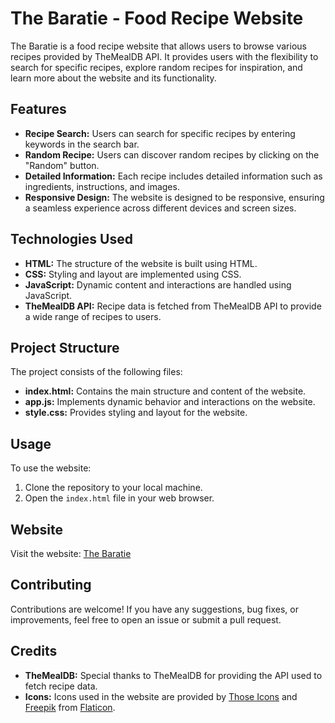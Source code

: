 









# The Baratie - Food Recipe Website

The Baratie is a food recipe website that allows users to browse various recipes provided by TheMealDB API. It provides users with the flexibility to search for specific recipes, explore random recipes for inspiration, and learn more about the website and its functionality.

## Features

- **Recipe Search:** Users can search for specific recipes by entering keywords in the search bar.
- **Random Recipe:** Users can discover random recipes by clicking on the "Random" button.
- **Detailed Information:** Each recipe includes detailed information such as ingredients, instructions, and images.
- **Responsive Design:** The website is designed to be responsive, ensuring a seamless experience across different devices and screen sizes.

## Technologies Used

- **HTML:** The structure of the website is built using HTML.
- **CSS:** Styling and layout are implemented using CSS.
- **JavaScript:** Dynamic content and interactions are handled using JavaScript.
- **TheMealDB API:** Recipe data is fetched from TheMealDB API to provide a wide range of recipes to users.

## Project Structure

The project consists of the following files:

- **index.html:** Contains the main structure and content of the website.
- **app.js:** Implements dynamic behavior and interactions on the website.
- **style.css:** Provides styling and layout for the website.

## Usage

To use the website:

1. Clone the repository to your local machine.
2. Open the `index.html` file in your web browser.

## Website

Visit the website: [The Baratie](https://baratie.netlify.app)

## Contributing

Contributions are welcome! If you have any suggestions, bug fixes, or improvements, feel free to open an issue or submit a pull request.

## Credits

- **TheMealDB:** Special thanks to TheMealDB for providing the API used to fetch recipe data.
- **Icons:** Icons used in the website are provided by [Those Icons](https://www.flaticon.com/authors/those-icons) and [Freepik](https://www.flaticon.com/authors/freepik) from [Flaticon](https://www.flaticon.com/).